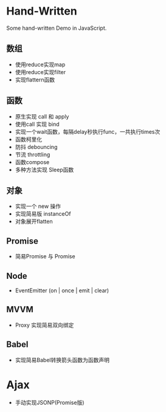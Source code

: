 # Hand-Written
Some hand-written Demo in JavaScript.



## 数组
- 使用reduce实现map
- 使用reduce实现filter
- 实现flattern函数

## 函数
- 原生实现 call 和 apply
- 使用call 实现 bind
- 实现一个wait函数，每隔delay秒执行func，一共执行times次
- 函数柯里化
- 防抖 debouncing
- 节流 throttling
- 函数compose
- 多种方法实现 Sleep函数

## 对象
- 实现一个 new 操作
- 实现简易版 instanceOf
- 对象展开flatten

## Promise
- 简易Promise 与 Promise

## Node
- EventEmitter (on | once | emit | clear)

## MVVM
- Proxy 实现简易双向绑定

## Babel
- 实现简易Babel转换箭头函数为函数声明

# Ajax
- 手动实现JSONP(Promise版)